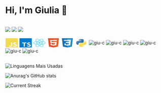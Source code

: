 # Hi, I'm Giulia 👋

<div style="display: inline_block"><br>
<a href="https://instagram.com/giulialcantara" target="_blank"><img src="https://img.shields.io/badge/-Instagram-%23E4405F?style=for-the-badge&logo=instagram&logoColor=white" target="_blank"></a>
<a href = "mailto:alcantaragiubs@gmail.com"><img src="https://img.shields.io/badge/-Gmail-%23333?style=for-the-badge&logo=gmail&logoColor=white" target="_blank"></a>
<a href="https://www.linkedin.com/in/giulia-alcantara/" target="_blank"><img src="https://img.shields.io/badge/-LinkedIn-%230077B5?style=for-the-badge&logo=linkedin&logoColor=white" target="_blank"></a> 
</div>

<div style="display: inline_block"><br>
  <img align="center" alt="giu-Js" height="30" width="40" src="https://raw.githubusercontent.com/devicons/devicon/master/icons/javascript/javascript-plain.svg">
  <img align="center" alt="giu-Ts" height="30" width="40" src="https://raw.githubusercontent.com/devicons/devicon/master/icons/typescript/typescript-plain.svg">
  <img align="center" alt="giu-React" height="30" width="40" src="https://raw.githubusercontent.com/devicons/devicon/master/icons/react/react-original.svg">
  <img align="center" alt="giu-HTML" height="30" width="40" src="https://raw.githubusercontent.com/devicons/devicon/master/icons/html5/html5-original.svg">
  <img align="center" alt="giu-CSS" height="30" width="40" src="https://raw.githubusercontent.com/devicons/devicon/master/icons/css3/css3-original.svg">
  <img align="center" alt="giu-Python" height="30" width="40" src="https://raw.githubusercontent.com/devicons/devicon/master/icons/python/python-original.svg">
  <img align="center" alt="giu-c" height="30" width="40" src="https://cdn.jsdelivr.net/gh/devicons/devicon/icons/c/c-original.svg">
  <img align="center" alt="giu-c" height="30" width="40"  src="https://cdn.jsdelivr.net/gh/devicons/devicon/icons/docker/docker-plain.svg">
  <img align="center" alt="giu-c" height="30" width="40" src ="https://cdn.jsdelivr.net/gh/devicons/devicon/icons/mysql/mysql-original.svg">
  <img align="center" alt="giu-c" height="30" width="40" src="https://cdn.jsdelivr.net/gh/devicons/devicon/icons/postgresql/postgresql-plain.svg" />     
  <img align="center" alt="giu-c" height="30" width="40"  src="https://cdn.jsdelivr.net/gh/devicons/devicon/icons/java/java-original.svg">
  <img align="center" alt="giu-c" height="30" width="40"  src="https://cdn.jsdelivr.net/gh/devicons/devicon/icons/firebase/firebase-plain.svg" />

</div>

<div style="display: inline_block"><br>

![Linguagens Mais Usadas](https://github-readme-stats.vercel.app/api/top-langs/?username=alcantaragiubs&show_icons=true&theme=tokyonight)

![Anurag's GitHub stats](https://github-readme-stats.vercel.app/api?username=alcantaragiubs&show_icons=true&theme=tokyonight)

![Current Streak](https://github-readme-streak-stats.herokuapp.com/?user=alcantaragiubs&theme=tokyonight)

</div>

